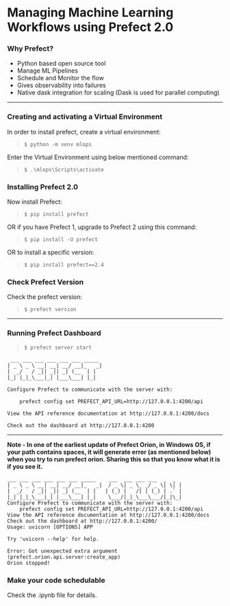 # Managing Machine Learning Workflows using Prefect 2.0


### Why Prefect?
- Python based open source tool  
- Manage ML Pipelines  
- Schedule and Monitor the flow  
- Gives observability into failures  
- Native dask integration for scaling (Dask is used for parallel computing)

***

### Creating and activating a Virtual Environment
In order to install prefect, create a virtual environment:
> `$ python -m venv mlops`  

Enter the Virtual Environment using below mentioned command:
> `$ .\mlops\Scripts\activate`

### Installing Prefect 2.0
Now install Prefect:
> `$ pip install prefect`  

OR  if you have Prefect 1, upgrade to Prefect 2 using this command:  
> `$ pip install -U prefect`  

OR to install a specific version:  
> `$ pip install prefect==2.4`  

### Check Prefect Version
Check the prefect version:
> `$ prefect version`

***

### Running Prefect Dashboard

> `$ prefect server start`  

```
 ___ ___ ___ ___ ___ ___ _____
| _ \ _ \ __| __| __/ __|_   _|
|  _/   / _|| _|| _| (__  | |
|_| |_|_\___|_| |___\___| |_|

Configure Prefect to communicate with the server with:

    prefect config set PREFECT_API_URL=http://127.0.0.1:4200/api

View the API reference documentation at http://127.0.0.1:4200/docs

Check out the dashboard at http://127.0.0.1:4200
```
***

**Note - In one of the earliest update of Prefect Orion, in Windows OS, if your path contains spaces, it will generate error (as mentioned below) when you try to run prefect orion. Sharing this so that you know what it is if you see it.**

```
___ ___ ___ ___ ___ ___ _____    ___  ___ ___ ___  _  _
| _ \ _ \ __| __| __/ __|_   _|  / _ \| _ \_ _/ _ \| \| |
|  _/   / _|| _|| _| (__  | |   | (_) |   /| | (_) | .` |
|_| |_|_\___|_| |___\___| |_|    \___/|_|_\___\___/|_|\_|
Configure Prefect to communicate with the server with:
    prefect config set PREFECT_API_URL=http://127.0.0.1:4200/api
View the API reference documentation at http://127.0.0.1:4200/docs
Check out the dashboard at http://127.0.0.1:4200/
Usage: uvicorn [OPTIONS] APP

Try 'uvicorn --help' for help.

Error: Got unexpected extra argument (prefect.orion.api.server:create_app)
Orion stopped!
```


### Make your code schedulable

Check the .ipynb file for details.